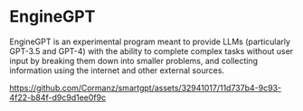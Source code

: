 # EngineGPT
EngineGPT is an experimental program meant to provide LLMs (particularly GPT-3.5 and GPT-4) with the ability to complete complex tasks without user input by breaking them down into smaller problems, and collecting information using the internet and other external sources.


https://github.com/Cormanz/smartgpt/assets/32941017/11d737b4-9c93-4f22-b84f-d9c9d1ee0f9c
